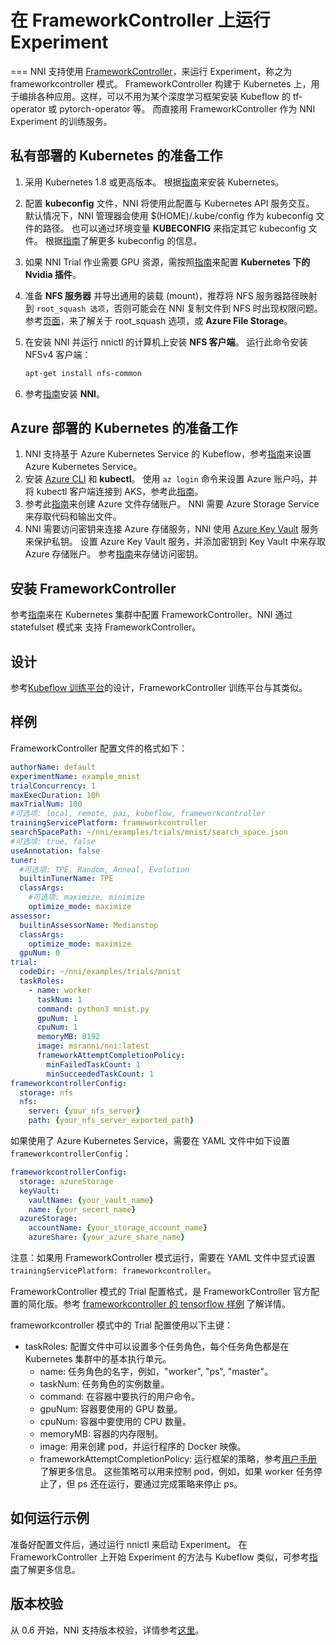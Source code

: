 # 在 FrameworkController 上运行 Experiment

=== NNI 支持使用 [FrameworkController](https://github.com/Microsoft/frameworkcontroller)，来运行 Experiment，称之为 frameworkcontroller 模式。 FrameworkController 构建于 Kubernetes 上，用于编排各种应用。这样，可以不用为某个深度学习框架安装 Kubeflow 的 tf-operator 或 pytorch-operator 等。 而直接用 FrameworkController 作为 NNI Experiment 的训练服务。

## 私有部署的 Kubernetes 的准备工作

1. 采用 Kubernetes 1.8 或更高版本。 根据[指南](https://kubernetes.io/docs/setup/)来安装 Kubernetes。
2. 配置 **kubeconfig** 文件，NNI 将使用此配置与 Kubernetes API 服务交互。 默认情况下，NNI 管理器会使用 $(HOME)/.kube/config 作为 kubeconfig 文件的路径。 也可以通过环境变量 **KUBECONFIG** 来指定其它 kubeconfig 文件。 根据[指南](https://kubernetes.io/docs/concepts/configuration/organize-cluster-access-kubeconfig)了解更多 kubeconfig 的信息。
3. 如果 NNI Trial 作业需要 GPU 资源，需按照[指南](https://github.com/NVIDIA/k8s-device-plugin)来配置 **Kubernetes 下的 Nvidia 插件**。
4. 准备 **NFS 服务器** 并导出通用的装载 (mount)，推荐将 NFS 服务器路径映射到 `root_squash 选项`，否则可能会在 NNI 复制文件到 NFS 时出现权限问题。 参考[页面](https://linux.die.net/man/5/exports)，来了解关于 root_squash 选项，或 **Azure File Storage**。
5. 在安装 NNI 并运行 nnictl 的计算机上安装 **NFS 客户端**。 运行此命令安装 NFSv4 客户端：
  
      ```bash
      apt-get install nfs-common
      ```
      

6. 参考[指南](../Tutorial/QuickStart.md)安装 **NNI**。

## Azure 部署的 Kubernetes 的准备工作

1. NNI 支持基于 Azure Kubernetes Service 的 Kubeflow，参考[指南](https://azure.microsoft.com/zh-cn/services/kubernetes-service/)来设置 Azure Kubernetes Service。
2. 安装 [Azure CLI](https://docs.microsoft.com/zh-cn/cli/azure/install-azure-cli?view=azure-cli-latest) 和 **kubectl**。 使用 `az login` 命令来设置 Azure 账户吗，并将 kubectl 客户端连接到 AKS，参考此[指南](https://docs.microsoft.com/zh-cn/azure/aks/kubernetes-walkthrough#connect-to-the-cluster)。
3. 参考此[指南](https://docs.microsoft.com/zh-cn/azure/storage/common/storage-quickstart-create-account?tabs=portal)来创建 Azure 文件存储账户。 NNI 需要 Azure Storage Service 来存取代码和输出文件。
4. NNI 需要访问密钥来连接 Azure 存储服务，NNI 使用 [Azure Key Vault](https://azure.microsoft.com/zh-cn/services/key-vault/) 服务来保护私钥。 设置 Azure Key Vault 服务，并添加密钥到 Key Vault 中来存取 Azure 存储账户。 参考[指南](https://docs.microsoft.com/zh-cn/azure/key-vault/quick-create-cli)来存储访问密钥。

## 安装 FrameworkController

参考[指南](https://github.com/Microsoft/frameworkcontroller/tree/master/example/run)来在 Kubernetes 集群中配置 FrameworkController。NNI 通过 statefulset 模式来 支持 FrameworkController。

## 设计

参考[Kubeflow 训练平台](KubeflowMode.md)的设计，FrameworkController 训练平台与其类似。

## 样例

FrameworkController 配置文件的格式如下：

```yaml
authorName: default
experimentName: example_mnist
trialConcurrency: 1
maxExecDuration: 10h
maxTrialNum: 100
#可选项: local, remote, pai, kubeflow, frameworkcontroller
trainingServicePlatform: frameworkcontroller
searchSpacePath: ~/nni/examples/trials/mnist/search_space.json
#可选项: true, false
useAnnotation: false
tuner:
  #可选项: TPE, Random, Anneal, Evolution
  builtinTunerName: TPE
  classArgs:
    #可选项: maximize, minimize
    optimize_mode: maximize
assessor:
  builtinAssessorName: Medianstop
  classArgs:
    optimize_mode: maximize
  gpuNum: 0
trial:
  codeDir: ~/nni/examples/trials/mnist
  taskRoles:
    - name: worker
      taskNum: 1
      command: python3 mnist.py
      gpuNum: 1
      cpuNum: 1
      memoryMB: 8192
      image: msranni/nni:latest
      frameworkAttemptCompletionPolicy:
        minFailedTaskCount: 1
        minSucceededTaskCount: 1
frameworkcontrollerConfig:
  storage: nfs
  nfs:
    server: {your_nfs_server}
    path: {your_nfs_server_exported_path}
```

如果使用了 Azure Kubernetes Service，需要在 YAML 文件中如下设置 `frameworkcontrollerConfig`：

```yaml
frameworkcontrollerConfig:
  storage: azureStorage
  keyVault:
    vaultName: {your_vault_name}
    name: {your_secert_name}
  azureStorage:
    accountName: {your_storage_account_name}
    azureShare: {your_azure_share_name}
```

注意：如果用 FrameworkController 模式运行，需要在 YAML 文件中显式设置 `trainingServicePlatform: frameworkcontroller`。

FrameworkController 模式的 Trial 配置格式，是 FrameworkController 官方配置的简化版。参考 [frameworkcontroller 的 tensorflow 样例](https://github.com/Microsoft/frameworkcontroller/blob/master/example/framework/scenario/tensorflow/cpu/tensorflowdistributedtrainingwithcpu.yaml) 了解详情。

frameworkcontroller 模式中的 Trial 配置使用以下主键：

* taskRoles: 配置文件中可以设置多个任务角色，每个任务角色都是在 Kubernetes 集群中的基本执行单元。 
  * name: 任务角色的名字，例如，"worker", "ps", "master"。
  * taskNum: 任务角色的实例数量。
  * command: 在容器中要执行的用户命令。
  * gpuNum: 容器要使用的 GPU 数量。
  * cpuNum: 容器中要使用的 CPU 数量。
  * memoryMB: 容器的内存限制。
  * image: 用来创建 pod，并运行程序的 Docker 映像。
  * frameworkAttemptCompletionPolicy: 运行框架的策略，参考[用户手册](https://github.com/Microsoft/frameworkcontroller/blob/master/doc/user-manual.md#frameworkattemptcompletionpolicy)了解更多信息。 这些策略可以用来控制 pod，例如，如果 worker 任务停止了，但 ps 还在运行，要通过完成策略来停止 ps。

## 如何运行示例

准备好配置文件后，通过运行 nnictl 来启动 Experiment。 在 FrameworkController 上开始 Experiment 的方法与 Kubeflow 类似，可参考[指南](KubeflowMode.md)了解更多信息。

## 版本校验

从 0.6 开始，NNI 支持版本校验，详情参考[这里](PaiMode.md)。